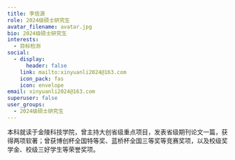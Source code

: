 ```yaml
---
title: 李信源
role: 2024级硕士研究生
avatar_filename: avatar.jpg
bio: 2024级硕士研究生
interests:
  - 目标检测
social:
  - display:
      header: false
    link: mailto:xinyuanli2024@163.com
    icon_pack: fas
    icon: envelope
email: xinyuanli2024@163.com
superuser: false
user_groups:
  - 2024级硕士研究生
---
```

本科就读于金陵科技学院，曾主持大创省级重点项目，发表省级期刊论文一篇，获得两项软著；曾获博创杯全国特等奖、蓝桥杯全国三等奖等竞赛奖项，以及校级奖学金、校级三好学生等荣誉奖项。